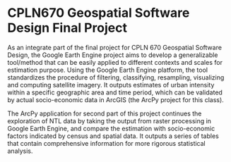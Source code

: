 # CPLN670 Geospatial Software Design Final Project

As an integrate part of the final project for CPLN 670 Geospatial Software Design, the Google Earth Engine project
aims to develop a generalizable tool/method that can be easily applied to different contexts and scales for estimation purpose.
Using the Google Earth Engine platform, the tool standardizes the procedure of filtering, classifying, resampling, visualizing and computing satellite imagery. It outputs estimates of urban intensity within a specific geographic area and time period, which can be validated by actual socio-economic data in ArcGIS (the ArcPy project for this class).

The ArcPy application for second part of this project continues the exploration of NTL data by taking the output from raster processing in Google Earth Engine, and compare the estimation with socio-economic factors indicated by census and spatial data. It outputs a series of tables that contain comprehensive information for more rigorous statistical analysis.
